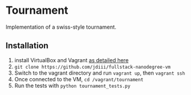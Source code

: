 # Tournament
Implementation of a swiss-style tournament.

## Installation
 1. install VirtualBox and Vagrant [as detailed here](https://udacity.atlassian.net/wiki/display/BENDH/Vagrant+VM+Installation])
 2. `git clone https://github.com/jdiii/fullstack-nanodegree-vm`
 3. Switch to the vagrant directory and run `vagrant up`, then `vagrant ssh`
 5. Once connected to the VM, `cd /vagrant/tournament`
 6. Run the tests with `python tournament_tests.py`
